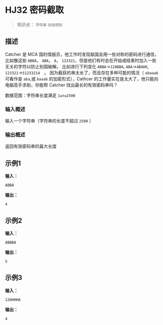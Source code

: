 # HJ32 密码截取


> 知识点： `字符串` `动态规划`


## 描述


Catcher 是 MCA 国的情报员，他工作时发现敌国会用一些对称的密码进行通信，比如像这些 `ABBA`， `ABA`， `A`， `123321`，但是他们有时会在开始或结束时加入一些无关的字符以防止别国破解。
比如进行下列变化 `ABBA`->`12ABBA`, `ABA`->`ABAKK`, `123321`->`51233214`　。
因为截获的串太长了，而且存在多种可能的情况（ `abaaab` 可看作是 `aba`,或 `baaab` 的加密形式），Cathcer 的工作量实在是太大了，他只能向电脑高手求助，你能帮 Catcher 找出最长的有效密码串吗？

数据范围：字符串长度满足 `1≤n≤2500`


### 输入概述


输入一个字符串（字符串的长度不超过 `2500` ）


### 输出概述


返回有效密码串的最大长度


## 示例1


**输入：**
```text
ABBA
```


**输出：**
```text
4
```

## 示例2


**输入：**
```text
ABBBA
```


**输出：**
```text
5
```


## 示例3


**输入：**
```text
12HHHHA
```


**输出：**
```text
4
```
